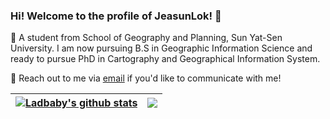### Hi! Welcome to the profile of JeasunLok! 👋

🔬 A student from School of Geography and Planning, Sun Yat-Sen University. I am now pursuing B.S in Geographic Information Science and ready to pursue PhD in Cartography and Geographical Information System.

💬 Reach out to me via [email](mailto:luojsh7@mail2.sysu.edu.cn) if you'd like to communicate with me!

| <a href="https://github.com/anuraghazra/github-readme-stats"><img align="center" src="https://github-readme-stats.vercel.app/api?username=JeasunLok&show_icons=true&include_all_commits=true&hide_border=true" alt="Ladbaby's github stats" /></a> | <a href="https://github.com/anuraghazra/github-readme-stats"><img align="center" src="https://github-readme-stats.vercel.app/api/top-langs/?username=JeasunLok&layout=compact&hide_border=true" /></a> |
| ------------- | ------------- |

<!--START_SECTION:waka-->
<!--END_SECTION:waka-->
